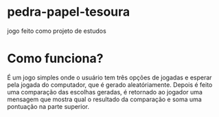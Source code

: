 ﻿# pedra-papel-tesoura
 
 jogo feito como projeto de estudos
 
 # Como funciona?
 
É um jogo simples onde o usuário tem três opções de jogadas e esperar pela jogada do computador, que é gerado aleatóriamente.
Depois é feito uma comparação das escolhas geradas, é retornado ao jogador uma mensagem que mostra qual o resultado da comparação e soma uma pontuação na parte superior.
